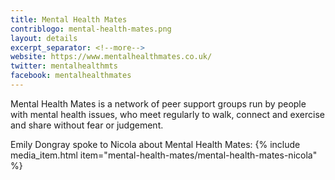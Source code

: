 ```yaml
---
title: Mental Health Mates
contriblogo: mental-health-mates.png
layout: details
excerpt_separator: <!--more-->
website: https://www.mentalhealthmates.co.uk/
twitter: mentalhealthmts
facebook: mentalhealthmates
---
```

Mental Health Mates is a network of peer support groups run by people with mental health issues, who meet regularly to walk, connect and exercise and share without fear or judgement.
<!--more-->

Emily Dongray spoke to Nicola about Mental Health Mates:
{% include media_item.html item="mental-health-mates/mental-health-mates-nicola" %}